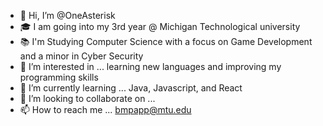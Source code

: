 - 👋 Hi, I’m @OneAsterisk
- 🎓 I am going into my 3rd year @ Michigan Technological university
- 📚 I'm Studying Computer Science with a focus on Game Development and a minor in Cyber Security
- 👀 I’m interested in ... learning new languages and improving my programming skills
- 🌱 I’m currently learning ... Java, Javascript, and React
- 💞️ I’m looking to collaborate on ...
- 📫 How to reach me ... bmpapp@mtu.edu

<!---
OneAsterisk/OneAsterisk is a ✨ special ✨ repository because its `README.md` (this file) appears on your GitHub profile.
You can click the Preview link to take a look at your changes.
--->
